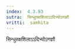 ```yaml
---
index:  4.3.93
sutra:  सिन्धुतक्षशिलाऽऽदिभ्योऽणज्ञौ
vritti:  samhita 
---
```


सिन्धुतक्षशिलाऽऽदिभ्योऽणज्ञौ

